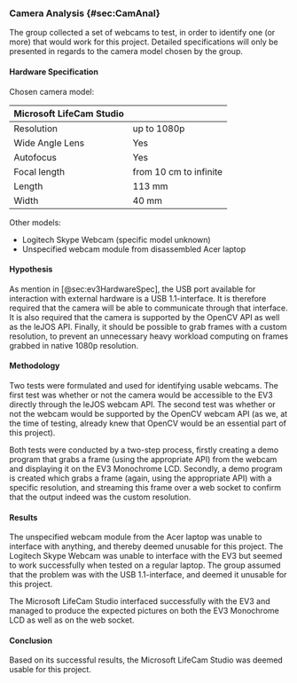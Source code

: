 ### Camera Analysis {#sec:CamAnal}

The group collected a set of webcams to test, in order to identify one (or more) that would work for this project. Detailed specifications will only be presented in regards to the camera model chosen by the group.

#### Hardware Specification
Chosen camera model:

| Microsoft LifeCam Studio        |             |
| ----------------- |:------------|
| Resolution        | up to 1080p  |
| Wide Angle Lens  | Yes         |
| Autofocus        | Yes |
| Focal length      | from 10 cm to infinite |
| Length            | 113 mm |
| Width             | 40 mm |

Other models:
* Logitech Skype Webcam (specific model unknown)
* Unspecified webcam module from disassembled Acer laptop

#### Hypothesis 
As mention in [@sec:ev3HardwareSpec], the USB port available for interaction with external hardware is a USB 1.1-interface. It is therefore required that the camera will be able to communicate through that interface.
It is also required that the camera is supported by the OpenCV API as well as the leJOS API. Finally, it should be possible to grab frames with a custom resolution, to prevent an unnecessary heavy workload computing on frames grabbed in native 1080p resolution.

#### Methodology
Two tests were formulated and used for identifying usable webcams.
The first test was whether or not the camera would be accessible to the EV3 directly through the leJOS webcam API.
The second test was whether or not the webcam would be supported by the OpenCV webcam API (as we, at the time of testing, already knew that OpenCV would be an essential part of this project).

Both tests were conducted by a two-step process, firstly creating a demo program that grabs a frame (using the appropriate API) from the webcam and displaying it on the EV3 Monochrome LCD. Secondly, a demo program is created which grabs a frame (again, using the appropriate API) with a specific resolution, and streaming this frame over a web socket to confirm that the output indeed was the custom resolution.

#### Results
The unspecified webcam module from the Acer laptop was unable to interface with anything, and thereby deemed unusable for this project. 
The Logitech Skype Webcam was unable to interface with the EV3 but seemed to work successfully when tested on a regular laptop. The group assumed that the problem was with the USB 1.1-interface, and deemed it unusable for this project.

The Microsoft LifeCam Studio interfaced successfully with the EV3 and managed to produce the expected pictures on both the EV3 Monochrome LCD as well as on the web socket. 

#### Conclusion
Based on its successful results, the Microsoft LifeCam Studio was deemed usable for this project. 
